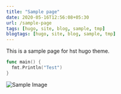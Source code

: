 ```yaml
---
title: "Sample page"
date: 2020-05-16T12:56:08+05:30
url: /sample-page
tags: [hugo, site, blog, sample, tmp]
blogtags: [hugo, site, blog, sample, tmp]
---
```


This is a sample page for hst hugo theme.

```go
func main() {
  fmt.Println("Test")
}
```

![Sample Image](https://i.redd.it/63jap185bv701.png)
